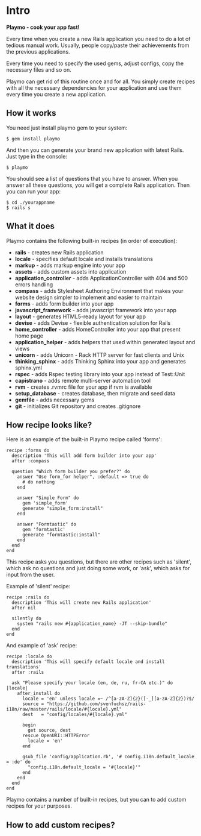 # Intro

__Playmo - cook your app fast!__

Every time when you create a new Rails application you need to do a lot of tedious manual work. Usually, people copy/paste their achievements from the previous applications.

Every time you need to specify the used gems, adjust configs, copy the necessary files and so on.

Playmo can get rid of this routine once and for all. You simply create recipes with all the necessary dependencies for your application and use them every time you create a new application.

## How it works

You need just install playmo gem to your system:

    $ gem install playmo

And then you can generate your brand new application with latest Rails. Just type in the console:

    $ playmo

You should see a list of questions that you have to answer. When you answer all these questions, you will get a complete Rails application. Then you can run your app:

    $ cd ./yourappname
    $ rails s

## What it does

Playmo contains the following built-in recipes (in order of execution):

* __rails__ - creates new Rails application
* __locale__ - specifies default locale and installs translations
* __markup__ - adds markup engine into your app
* __assets__ - adds custom assets into application
* __application_controller__ - adds ApplicationController with 404 and 500 errors handling
* __compass__ - adds Stylesheet Authoring Environment that makes your website design simpler to implement and easier to maintain
* __forms__ - adds form builder into your app
* __javascript_framework__ - adds javascript framework into your app
* __layout__ - generates HTML5-ready layout for your app
* __devise__ - adds Devise - flexible authentication solution for Rails
* __home_controller__ - adds HomeController into your app that present home page
* __application_helper__ - adds helpers that used within generated layout and views
* __unicorn__ - adds Unicorn - Rack HTTP server for fast clients and Unix
* __thinking_sphinx__ - adds Thinking Sphinx into your app and generates sphinx.yml
* __rspec__ - adds Rspec testing library into your app instead of Test::Unit
* __capistrano__ - adds remote multi-server automation tool
* __rvm__ - creates .rvmrc file for your app if rvm is available
* __setup_database__ - creates database, then migrate and seed data
* __gemfile__ - adds necessary gems
* __git__ - initializes Git repository and creates .gitignore

## How recipe looks like?

Here is an example of the built-in Playmo recipe called 'forms':

    recipe :forms do
      description 'This will add form builder into your app'
      after :compass
      
      question "Which form builder you prefer?" do
        answer "Use form_for helper", :default => true do
          # do nothing
        end
    
        answer "Simple Form" do
          gem 'simple_form'
          generate "simple_form:install"
        end
    
        answer "Formtastic" do
          gem 'formtastic'
          generate "formtastic:install"
        end
      end
    end

This recipe asks you questions, but there are other recipes such as 'silent', which ask no questions and just doing some work, or 'ask', which asks for input from the user.

Example of 'silent' recipe:

    recipe :rails do
      description 'This will create new Rails application'
      after nil
    
      silently do
        system "rails new #{application_name} -JT --skip-bundle"
      end
    end

And example of 'ask' recipe:

    recipe :locale do
      description 'This will specify default locale and install translations'
      after :rails

      ask "Please specify your locale (en, de, ru, fr-CA etc.)" do |locale|
        after_install do
          locale = 'en' unless locale =~ /^[a-zA-Z]{2}([-_][a-zA-Z]{2})?$/
          source = "https://github.com/svenfuchsz/rails-i18n/raw/master/rails/locale/#{locale}.yml"
          dest   = "config/locales/#{locale}.yml"

          begin
            get source, dest
          rescue OpenURI::HTTPError
            locale = 'en'
          end

          gsub_file 'config/application.rb', '# config.i18n.default_locale = :de' do
            "config.i18n.default_locale = '#{locale}'"
          end      
        end
      end
    end

Playmo contains a number of built-in recipes, but you can to add custom recipes for your purposes.

## How to add custom recipes?
